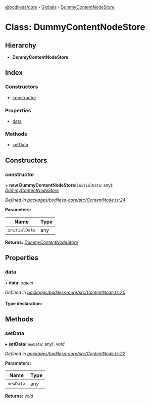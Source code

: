[@bodiless/core](../README.md) › [Globals](../globals.md) › [DummyContentNodeStore](dummycontentnodestore.md)

# Class: DummyContentNodeStore

## Hierarchy

* **DummyContentNodeStore**

## Index

### Constructors

* [constructor](dummycontentnodestore.md#constructor)

### Properties

* [data](dummycontentnodestore.md#data)

### Methods

* [setData](dummycontentnodestore.md#setdata)

## Constructors

###  constructor

\+ **new DummyContentNodeStore**(`initialData`: any): *[DummyContentNodeStore](dummycontentnodestore.md)*

*Defined in [packages/bodiless-core/src/ContentNode.ts:24](https://github.com/johnsonandjohnson/Bodiless-JS/blob/2b90eb02/packages/bodiless-core/src/ContentNode.ts#L24)*

**Parameters:**

Name | Type |
------ | ------ |
`initialData` | any |

**Returns:** *[DummyContentNodeStore](dummycontentnodestore.md)*

## Properties

###  data

• **data**: *object*

*Defined in [packages/bodiless-core/src/ContentNode.ts:20](https://github.com/johnsonandjohnson/Bodiless-JS/blob/2b90eb02/packages/bodiless-core/src/ContentNode.ts#L20)*

#### Type declaration:

## Methods

###  setData

▸ **setData**(`newData`: any): *void*

*Defined in [packages/bodiless-core/src/ContentNode.ts:22](https://github.com/johnsonandjohnson/Bodiless-JS/blob/2b90eb02/packages/bodiless-core/src/ContentNode.ts#L22)*

**Parameters:**

Name | Type |
------ | ------ |
`newData` | any |

**Returns:** *void*
